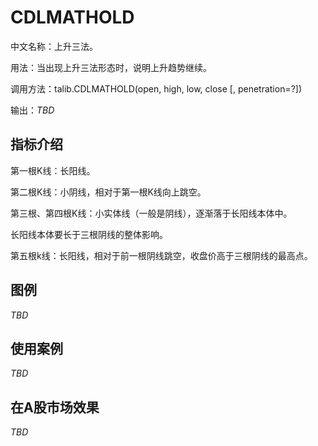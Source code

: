 # CDLMATHOLD

中文名称：上升三法。

用法：当出现上升三法形态时，说明上升趋势继续。

调用方法：talib.CDLMATHOLD(open, high, low, close [, penetration=?])

输出：*TBD*

## 指标介绍

第一根K线：长阳线。

第二根K线：小阴线，相对于第一根K线向上跳空。

第三根、第四根K线：小实体线（一般是阴线），逐渐落于长阳线本体中。

长阳线本体要长于三根阴线的整体影响。

第五根k线：长阳线，相对于前一根阴线跳空，收盘价高于三根阴线的最高点。

## 图例

*TBD*

## 使用案例

*TBD*

## 在A股市场效果

*TBD*

